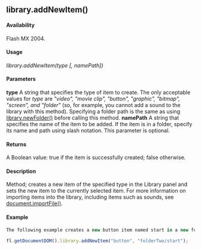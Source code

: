## library.addNewItem()

#### Availability

Flash MX 2004.

#### Usage

*library.addNewItem(type [, namePath])*

#### Parameters

**type** A string that specifies the type of item to create. The only acceptable values for *type* are *"video", "movie clip", "button", "graphic", "bitmap", "screen", and "folder"* (so, for example, you cannot add a sound to the library with this method). Specifying a folder path is the same as using [library.newFolder()](../library_object/librar12.md) before calling this method.
**namePath** A string that specifies the name of the item to be added. If the item is in a folder, specify its name and path using slash notation. This parameter is optional.

#### Returns

A Boolean value: true if the item is successfully created; false otherwise.

#### Description

Method; creates a new item of the specified type in the Library panel and sets the new item to the currently selected item. For more information on importing items into the library, including items such as sounds, see [document.importFile()](../Document_object/docume93.md).

#### Example

```javascript
The following example creates a new button item named start in a new folder named folderTwo:
 
fl.getDocumentDOM().library.addNewItem("button", "folderTwo/start");

```